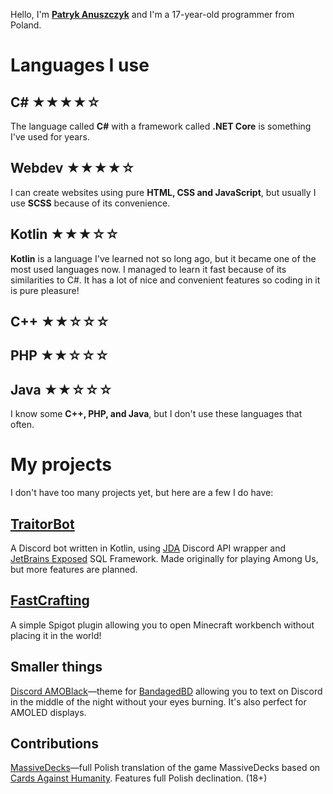 Hello, I'm [**Patryk Anuszczyk**][Website] and I'm a 17-year-old programmer from Poland.

Languages I use
===============

C# &#9733;&#9733;&#9733;&#9733;&#9734;
---
The language called **C#** with a framework called **.NET Core** is something I've used for years.

Webdev &#9733;&#9733;&#9733;&#9733;&#9734;
---
I can create websites using pure **HTML, CSS and JavaScript**, but usually I use **SCSS** because of its convenience.

Kotlin &#9733;&#9733;&#9733;&#9734;&#9734;
---
**Kotlin** is a language I've learned not so long ago, but it became one of the most used languages now. I managed to learn it fast because of its similarities to C#. It has a lot of nice and convenient features so coding in it is pure pleasure!

C++ &#9733;&#9733;&#9734;&#9734;&#9734;
---
PHP &#9733;&#9733;&#9734;&#9734;&#9734;
---
Java &#9733;&#9733;&#9734;&#9734;&#9734;
---
I know some **C++, PHP, and Java**, but I don't use these languages that often.

My projects
===========
I don't have too many projects yet, but here are a few I do have:

[TraitorBot](https://github.com/TheChilliPL/traitorbot)
---
A Discord bot written in Kotlin, using [JDA](https://github.com/DV8FromTheWorld/JDA) Discord API wrapper and [JetBrains Exposed](https://github.com/JetBrains/Exposed) SQL Framework. Made originally for playing Among Us, but more features are planned.

[FastCrafting](https://github.com/TheChilliPL/fastcrafting)
---
A simple Spigot plugin allowing you to open Minecraft workbench without placing it in the world!

Smaller things
---
[Discord AMOBlack](https://github.com/TheChilliPL/discord-amoblack)—theme for [BandagedBD](https://github.com/rauenzi/BetterDiscordApp) allowing you to text on Discord in the middle of the night without your eyes burning. It's also perfect for AMOLED displays.

Contributions
---
[MassiveDecks](https://github.com/Lattyware/massivedecks)—full Polish translation of the game MassiveDecks based on [Cards Against Humanity][CAH]. Features full Polish declination. (18+)

<!-- Links -->

[Website]: https://patrykanuszczyk.me/ "Click here to see my website!"
[CAH]: https://cardsagainsthumanity.com/